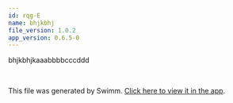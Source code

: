 ```yaml
---
id: rqg-E
name: bhjkbhj
file_version: 1.0.2
app_version: 0.6.5-0
---
```


bhjkbhjkaaabbbbcccddd

<br/>

This file was generated by Swimm. [Click here to view it in the app](https://swimm-web-app.web.app/repos/ls4DA2fLasmQuEbT4ipw/docs/rqg-E).